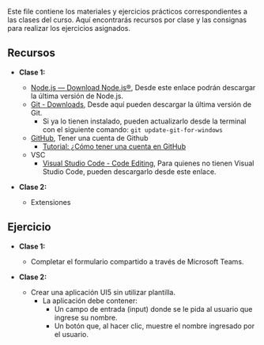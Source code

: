 Este file contiene los materiales y ejercicios prácticos correspondientes a las clases del curso. Aquí encontrarás recursos por clase y las consignas para realizar los ejercicios asignados.
## Recursos

- **Clase 1:**
    - [Node.js — Download Node.js®](https://nodejs.org/en/download), Desde este enlace podrán descargar la última versión de Node.js.
    - [Git - Downloads](https://git-scm.com/downloads), Desde aquí pueden descargar la última versión de Git. 
        - Si ya lo tienen instalado, pueden actualizarlo desde la terminal con el siguiente comando: ```git update-git-for-windows```
    - [GitHub](https://github.com/), Tener una cuenta de Github
        - [Tutorial: ¿Cómo tener una cuenta en GitHub](https://youtu.be/f7Qn1Rq9tSo?si=X_POeAHgu-wNgkbV&t=18)
    - VSC
        - [Visual Studio Code - Code Editing](https://code.visualstudio.com/), Para quienes no tienen Visual Studio Code, pueden descargarlo desde este enlace.

- **Clase 2:**
    -  Extensiones

## Ejercicio 

- **Clase 1:**
    - Completar el formulario compartido a través de Microsoft Teams.

- **Clase 2:**
    - Crear una aplicación UI5 sin utilizar plantilla.
        - La aplicación debe contener:
            - Un campo de entrada (input) donde se le pida al usuario que ingrese su nombre.
            - Un botón que, al hacer clic, muestre el nombre ingresado por el usuario.